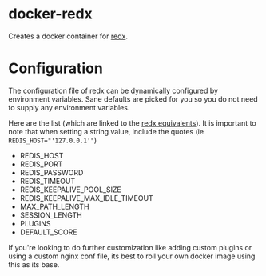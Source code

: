 docker-redx
===========
Creates a docker container for [redx](https://github.com/rstudio/redx).

Configuration
=============
The configuration file of redx can be dynamically configured by environment variables. Sane defaults are picked for you so you do not need to supply any environment variables.

Here are the list (which are linked to the [redx equivalents](https://github.com/rstudio/redx/blob/master/README.md#configuration)). It is important to note that when setting a string value, include the quotes (ie `REDIS_HOST="'127.0.0.1'"`)

* REDIS\_HOST
* REDIS\_PORT
* REDIS\_PASSWORD
* REDIS\_TIMEOUT
* REDIS\_KEEPALIVE\_POOL\_SIZE
* REDIS\_KEEPALIVE\_MAX\_IDLE\_TIMEOUT
* MAX\_PATH\_LENGTH
* SESSION\_LENGTH
* PLUGINS
* DEFAULT\_SCORE

If you're looking to do further customization like adding custom plugins or using a custom nginx conf file, its best to roll your own docker image using this as its base.
